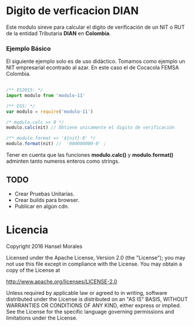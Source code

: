 # Digito de verficacion DIAN
Este modulo sireve para calcular el digito de verificación de un NIT o RUT de la entidad Tributaria __DIAN__ en __Colombia__. 

### Ejemplo Básico
El siguiente ejemplo solo es de uso didáctico. Tomamos como ejemplo un NIT empresarial econtrado al azar. En este caso el de Cocacola FEMSA Colombia.

```javascript
	
/** ES2015: */
import modulo from 'modulo-11'

/** ES5: */
var modulo = require('modulo-11')

/* modulo.calc => 0 */
modulo.calc(nit) // Obtiene unicamente el digito de verificación 

/** modulo.format => '${nit}-0' */
modulo.format(nit) //  '000000000-0' ;
```

Tener en cuenta que las funciones __modulo.calc()__ y __modulo.format()__ adminten tanto numeros enteros como strings. 

## TODO
- Crear Pruebas Unitarias. 
- Crear builds para browser.
- Publicar en algún cdn.

# Licencia
Copyright 2016 Hansel Morales

Licensed under the Apache License, Version 2.0 (the "License");
you may not use this file except in compliance with the License.
You may obtain a copy of the License at

http://www.apache.org/licenses/LICENSE-2.0

Unless required by applicable law or agreed to in writing, software
distributed under the License is distributed on an "AS IS" BASIS,
WITHOUT WARRANTIES OR CONDITIONS OF ANY KIND, either express or implied.
See the License for the specific language governing permissions and
limitations under the License.